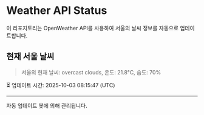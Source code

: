 
# Weather API Status

이 리포지토리는 OpenWeather API를 사용하여 서울의 날씨 정보를 자동으로 업데이트합니다.

## 현재 서울 날씨
> 서울의 현재 날씨: overcast clouds, 온도: 21.8°C, 습도: 70%

⏳ 업데이트 시간: 2025-10-03 08:15:47 (UTC)

---
자동 업데이트 봇에 의해 관리됩니다.
